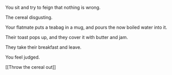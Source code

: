 You sit and try to feign that nothing is wrong. 

The cereal disgusting.

Your flatmate puts a teabag in a mug, and pours the now boiled water into it.

Their toast pops up, and they cover it with butter and jam.

They take their breakfast and leave.

You feel judged.

[[Throw the cereal out]]

